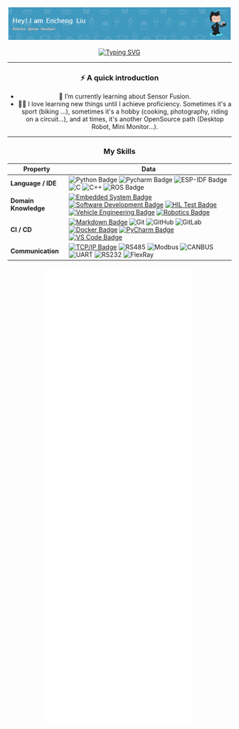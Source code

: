 <div align="center">

  
![Header Image](header_.png)



[![Typing SVG](https://readme-typing-svg.herokuapp.com?font=Fira+Code&duration=3000&pause=1000&width=435&lines=Hi+there!+%F0%9F%91%8B%F0%9F%8F%BB;bash+-i%3E%26+%2Fdev%2Ftcp%2F10.0.0.1%2F123+0%3E%261;nc+-nlvp+123)](https://git.io/typing-svg)

---

### ⚡️ A quick introduction

- 🌱 I’m currently learning about Sensor Fusion. 
- 🤟🏻 I love learning new things until I achieve proficiency. Sometimes it's a sport (biking ...), sometimes it's a hobby (cooking, photography, riding on a circuit...), and at times, it's another OpenSource path (Desktop Robot, Mini Monitor...).
---

### My Skills
<!--   my-skills -->

| Property                                        | Data                                                                                                                                                                                                                                                                                                                                                                                                                                                                                                                                                                                                                                                                                                                                                                                                                                                                                                                                                                                                                                                                                                                                                                                                                                                                                                                                                                                                                                                                                                                                                                                                                                                                                                                                                                                                                                                                                                                                                                  |
|-------------------------------------------------|-----------------------------------------------------------------------------------------------------------------------------------------------------------------------------------------------------------------------------------------------------------------------------------------------------------------------------------------------------------------------------------------------------------------------------------------------------------------------------------------------------------------------------------------------------------------------------------------------------------------------------------------------------------------------------------------------------------------------------------------------------------------------------------------------------------------------------------------------------------------------------------------------------------------------------------------------------------------------------------------------------------------------------------------------------------------------------------------------------------------------------------------------------------------------------------------------------------------------------------------------------------------------------------------------------------------------------------------------------------------------------------------------------------------------------------------------------------------------------------------------------------------------------------------------------------------------------------------------------------------------------------------------------------------------------------------------------------------------------------------------------------------------------------------------------------------------------------------------------------------------------------------------------------------------------------------------------------------------|
| **Language / IDE**                              | ![Python Badge](https://img.shields.io/badge/-Python-3776AB?style=flat&logo=Python&logoColor=white) ![Pycharm Badge](https://img.shields.io/badge/-Pycharm-3776AB?style=flat&logo=Pycharm&logoColor=white) ![ESP-IDF Badge](https://img.shields.io/badge/-ESP--IDF-3C4245?style=flat&logo=Espressif&logoColor=white) ![C](https://img.shields.io/badge/-C-66CC66?style=flat&logo=C&logoColor=A8B9CC) ![C++](https://img.shields.io/badge/-C++-66CC66?style=flat&logo=C%2B%2B&logoColor=00599C) ![ROS Badge](https://img.shields.io/badge/-ROS-22314E?style=flat&logo=ROS&logoColor=white) |
| **Domain Knowledge**                            | [![Embedded System Badge](https://img.shields.io/badge/-Embedded%20System-007ACC?style=flat&logoColor=white)](https://github.com/search?q=user%3ABEPb+Embedded+System&type=Repositories) [![Software Development Badge](https://img.shields.io/badge/-Software%20Development-FF6600?style=flat&logoColor=white)](https://github.com/search?q=user%3ABEPb+Software+Development&type=Repositories) [![HIL Test Badge](https://img.shields.io/badge/-HIL%20Test-FFCC00?style=flat&logoColor=white)](https://github.com/search?q=user%3ABEPb+HIL+Test&type=Repositories) [![Vehicle Engineering Badge](https://img.shields.io/badge/-Vehicle%20Engineering-00CC99?style=flat&logoColor=white)](https://github.com/search?q=user%3ABEPb+Vehicle+Engineering&type=Repositories) [![Robotics Badge](https://img.shields.io/badge/-Robotics-006699?style=flat&logoColor=white)](https://github.com/search?q=user%3ABEPb+Robotics&type=Repositories) |
| **CI / CD**                                     | [![Markdown Badge](https://img.shields.io/badge/-Markdown-2088FF?style=flat&logo=Markdown&logoColor=white)](https://github.com/BEPb/BEPb) ![Git](https://img.shields.io/badge/-Git-004400?style=flat&logo=git) ![GitHub](https://img.shields.io/badge/-GitHub-444444?style=flat&logo=github) ![GitLab](https://img.shields.io/badge/-GitLab-444444?style=flat&logo=GitLab) [![Docker Badge](https://img.shields.io/badge/-Docker-2496ED?style=flat&logo=docker&logoColor=white)](https://www.docker.com) [![PyCharm Badge](https://img.shields.io/badge/-PyCharm-000000?style=flat&logo=pycharm&logoColor=white)](https://www.jetbrains.com/pycharm/) [![VS Code Badge](https://img.shields.io/badge/-VS_Code-007ACC?style=flat&logo=visual-studio-code&logoColor=white)](https://code.visualstudio.com/) |
| **Communication**                                      | [![TCP/IP Badge](https://img.shields.io/badge/-TCP%2FIP-FF0000?style=flat&logo=Internet&logoColor=white)](https://en.wikipedia.org/wiki/Internet_protocol_suite) ![RS485](https://img.shields.io/badge/-RS485-007ACC?style=flat) ![Modbus](https://img.shields.io/badge/-Modbus-00CC00?style=flat) ![CANBUS](https://img.shields.io/badge/-CANBUS-FFA500?style=flat) ![UART](https://img.shields.io/badge/-UART-FF4500?style=flat) ![RS232](https://img.shields.io/badge/-RS232-4682B4?style=flat) ![FlexRay](https://img.shields.io/badge/-FlexRay-0000FF?style=flat) |


![image](https://github.com/EnchengLiu/EnchengLiu/blob/main/github-metrics.svg)

</div>

